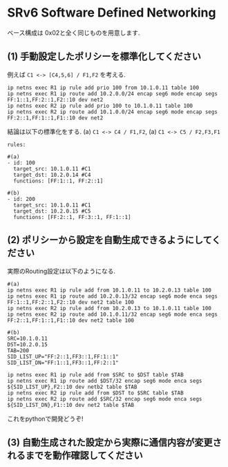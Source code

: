 # SRv6 Software Defined Networking

ベース構成は 0x02と全く同じものを用意します.

## (1) 手動設定したポリシーを標準化してください

例えば `C1 <-> [C4,5,6] / F1,F2` を考える.
```
ip netns exec R1 ip rule add prio 100 from 10.1.0.11 table 100
ip netns exec R1 ip route add 10.2.0.0/24 encap seg6 mode encap segs FF:1::1,FF:2::1,F2::10 dev net2
ip netns exec R2 ip rule add prio 100 to 10.1.0.11 table 100
ip netns exec R2 ip route add 10.1.0.0/24 encap seg6 mode encap segs FF:2::1,FF:1::1,F1::10 dev net2
```

結論は以下の標準化をする. (a) `C1 <-> C4 / F1,F2`, (a) `C1 <-> C5 / F2,F3,F1`
```
rules:

#(a)
- id: 100
  target_src: 10.1.0.11 #C1
  target_dst: 10.2.0.14 #C4
  functions: [FF:1::1, FF:2::1]
  
#(b)
- id: 200
  target_src: 10.1.0.11 #C1
  target_dst: 10.2.0.15 #C5
  functions: [FF:2::1, FF:3::1, FF:1::1]
```

## (2) ポリシーから設定を自動生成できるようにしてください

実際のRouting設定は以下のようになる.
```
#(a)
ip netns exec R1 ip rule add from 10.1.0.11 to 10.2.0.13 table 100
ip netns exec R1 ip route add 10.2.0.13/32 encap seg6 mode enca segs FF:1::1,FF:2::1,F2::10 dev net2 table 100
ip netns exec R2 ip rule add from 10.2.0.13 to 10.1.0.11 table 100
ip netns exec R2 ip route add 10.1.0.11/32 encap seg6 mode enca segs FF:2::1,FF:1::1,F1::10 dev net2 table 100

#(b)
SRC=10.1.0.11
DST=10.2.0.15
TAB=200
SID_LIST_UP="FF:2::1,FF3::1,FF:1::1"
SID_LIST_DN="FF:1::1,FF3::1,FF:2::1"

ip netns exec R1 ip rule add from $SRC to $DST table $TAB
ip netns exec R1 ip route add $DST/32 encap seg6 mode enca segs ${SID_LIST_UP},F2::10 dev netb2 table $TAB
ip netns exec R2 ip rule add from $DST to $SRC table $TAB
ip netns exec R2 ip route add $SRC/32 encap seg6 mode enca segs ${SID_LIST_DN},F1::10 dev net2 table $TAB
```

これをpythonで開発どうぞ!

## (3) 自動生成された設定から実際に通信内容が変更されるまでを動作確認してください
